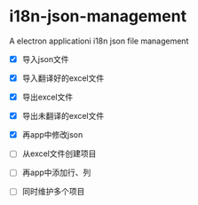 # i18n-json-management
A electron applicationi i18n json file management
- [x] 导入json文件
- [x] 导入翻译好的excel文件
- [x] 导出excel文件
- [x] 导出未翻译的excel文件
- [x] 再app中修改json

- [ ] 从excel文件创建项目
- [ ] 再app中添加行、列
- [ ] 同时维护多个项目
